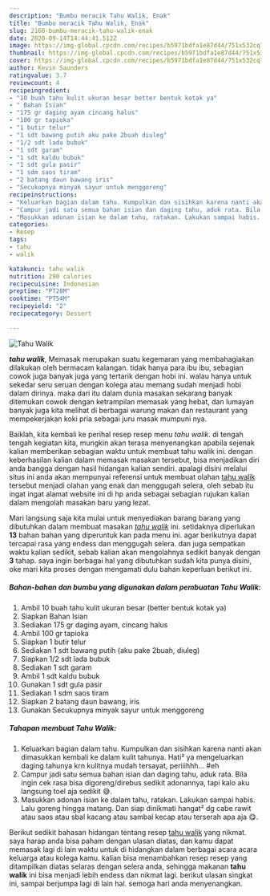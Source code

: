 ```yaml
---
description: "Bumbu meracik Tahu Walik, Enak"
title: "Bumbu meracik Tahu Walik, Enak"
slug: 2160-bumbu-meracik-tahu-walik-enak
date: 2020-09-14T14:44:41.512Z
image: https://img-global.cpcdn.com/recipes/b5971bdfa1e87d44/751x532cq70/tahu-walik-foto-resep-utama.jpg
thumbnail: https://img-global.cpcdn.com/recipes/b5971bdfa1e87d44/751x532cq70/tahu-walik-foto-resep-utama.jpg
cover: https://img-global.cpcdn.com/recipes/b5971bdfa1e87d44/751x532cq70/tahu-walik-foto-resep-utama.jpg
author: Kevin Saunders
ratingvalue: 3.7
reviewcount: 4
recipeingredient:
- "10 buah tahu kulit ukuran besar better bentuk kotak ya"
- " Bahan Isian"
- "175 gr daging ayam cincang halus"
- "100 gr tapioka"
- "1 butir telur"
- "1 sdt bawang putih aku pake 2buah diuleg"
- "1/2 sdt lada bubuk"
- "1 sdt garam"
- "1 sdt kaldu bubuk"
- "1 sdt gula pasir"
- "1 sdm saos tiram"
- "2 batang daun bawang iris"
- "Secukupnya minyak sayur untuk menggoreng"
recipeinstructions:
- "Keluarkan bagian dalam tahu. Kumpulkan dan sisihkan karena nanti akan dimasukkan kembali ke dalam kulit tahunya. Hati² ya mengeluarkan daging tahunya krn kulitnya mudah tersayat, periiihhh... #eh"
- "Campur jadi satu semua bahan isian dan daging tahu, aduk rata. Bila ingin cek rasa bisa digoreng/direbus sedikit adonannya, tapi kalo aku langsung toel aja sedikit 😅."
- "Masukkan adonan isian ke dalam tahu, ratakan. Lakukan sampai habis. Lalu goreng hingga matang. Dan siap dinikmati hangat² dg cabe rawit atau saos atau sbal kacang atau sambal kecap atau terserah apa aja 😋."
categories:
- Resep
tags:
- tahu
- walik

katakunci: tahu walik 
nutrition: 290 calories
recipecuisine: Indonesian
preptime: "PT28M"
cooktime: "PT54M"
recipeyield: "2"
recipecategory: Dessert

---
```



![Tahu Walik](https://img-global.cpcdn.com/recipes/b5971bdfa1e87d44/751x532cq70/tahu-walik-foto-resep-utama.jpg)

<b><i>tahu walik</i></b>, Memasak merupakan suatu kegemaran yang membahagiakan dilakukan oleh bermacam kalangan. tidak hanya para ibu ibu, sebagian cowok juga banyak juga yang tertarik dengan hobi ini. walau hanya untuk sekedar seru seruan dengan kolega atau memang sudah menjadi hobi dalam dirinya. maka dari itu dalam dunia masakan sekarang banyak ditemukan cowok dengan ketrampilan memasak yang hebat, dan lumayan banyak juga kita melihat di berbagai warung makan dan restaurant yang mempekerjakan koki pria sebagai juru masak mumpuni nya.



Baiklah, kita kembali ke perihal resep resep menu <i>tahu walik</i>. di tengah tengah kegiatan kita, mungkin akan terasa menyenangkan apabila sejenak kalian memberikan sebagian waktu untuk membuat tahu walik ini. dengan keberhasilan kalian dalam memasak masakan tersebut, bisa menjadikan diri anda bangga dengan hasil hidangan kalian sendiri. apalagi disini melalui situs ini anda akan mempunyai referensi untuk membuat olahan <u>tahu walik</u> tersebut menjadi olahan yang enak dan menggugah selera, oleh sebab itu ingat ingat alamat website ini di hp anda sebagai sebagian rujukan kalian dalam mengolah masakan baru yang lezat.


Mari langsung saja kita mulai untuk menyediakan barang barang yang dibutuhkan dalam membuat masakan <u><i>tahu walik</i></u> ini. setidaknya diperlukan <b>13</b> bahan bahan yang diperuntuk kan pada menu ini. agar berikutnya dapat tercapai rasa yang endess dan menggugah selera. dan juga sempatkan waktu kalian sedikit, sebab kalian akan mengolahnya sedikit banyak dengan <b>3</b> tahap. saya ingin berbagai hal yang dibutuhkan sudah kita punya disini, oke mari kita proses dengan mengamati dulu bahan keperluan berikut ini.

<!--inarticleads1-->

##### Bahan-bahan dan bumbu yang digunakan dalam pembuatan Tahu Walik:

1. Ambil 10 buah tahu kulit ukuran besar (better bentuk kotak ya)
1. Siapkan  Bahan Isian
1. Sediakan 175 gr daging ayam, cincang halus
1. Ambil 100 gr tapioka
1. Siapkan 1 butir telur
1. Sediakan 1 sdt bawang putih (aku pake 2buah, diuleg)
1. Siapkan 1/2 sdt lada bubuk
1. Sediakan 1 sdt garam
1. Ambil 1 sdt kaldu bubuk
1. Gunakan 1 sdt gula pasir
1. Sediakan 1 sdm saos tiram
1. Siapkan 2 batang daun bawang, iris
1. Gunakan Secukupnya minyak sayur untuk menggoreng




<!--inarticleads2-->

##### Tahapan membuat Tahu Walik:

1. Keluarkan bagian dalam tahu. Kumpulkan dan sisihkan karena nanti akan dimasukkan kembali ke dalam kulit tahunya. Hati² ya mengeluarkan daging tahunya krn kulitnya mudah tersayat, periiihhh... #eh
1. Campur jadi satu semua bahan isian dan daging tahu, aduk rata. Bila ingin cek rasa bisa digoreng/direbus sedikit adonannya, tapi kalo aku langsung toel aja sedikit 😅.
1. Masukkan adonan isian ke dalam tahu, ratakan. Lakukan sampai habis. Lalu goreng hingga matang. Dan siap dinikmati hangat² dg cabe rawit atau saos atau sbal kacang atau sambal kecap atau terserah apa aja 😋.




Berikut sedikit bahasan hidangan tentang resep <u>tahu walik</u> yang nikmat. saya harap anda bisa paham dengan ulasan diatas, dan kamu dapat memasak lagi di lain waktu untuk di hidangkan dalam berbagai acara acara keluarga atau kolega kamu. kalian bisa menambahkan resep resep yang ditampilkan diatas selaras dengan selera anda, sehingga makanan <b>tahu walik</b> ini bisa menjadi lebih endess dan nikmat lagi. berikut ulasan singkat ini, sampai berjumpa lagi di lain hal. semoga hari anda menyenangkan.
